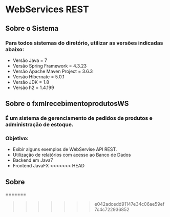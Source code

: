# WebServices REST
## Sobre o Sistema
### Para todos sistemas do diretório, utilizar as versões indicadas abaixo: 

* Versão Java = 7
* Versão Spring Framework = 4.3.23
* Versão Apache Maven Project = 3.6.3
* Versão Hibernate = 5.0.1
* Versão JDK = 1.8
* Versão h2 = 1.4.199

## Sobre o fxmlrecebimentoprodutosWS
### É um sistema de gerenciamento de pedidos de produtos e administração de estoque.
### Objetivo:

* Exibir alguns exemplos de WebServise API REST.
* Utilização de relatórios com acesso ao Banco de Dados
* Backend em Java7
* Frontend JavaFX 
<<<<<<< HEAD

## Sobre 
=======
>>>>>>> e042adcedd91147e34c06ae59ef7c4c722936852
